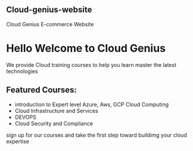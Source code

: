## Cloud-genius-website
<html>
    <head>
        <tittle>Cloud Genius E-commerce Website</tittle>
    </head>
    <body>
        <h1>Hello Welcome to Cloud Genius</h1>
        <p>We provide Cloud training courses to help you learn master the latest technologies</p>
        <h2>Featured Courses:</h2>
        <ul>
            <li>introduction to Expert level Azure, Aws, GCP Cloud Computing</li>
            <li>Cloud Infrastructure and Services</li>
            <li>DEVOPS</li>
            <li>Cloud Security and Compliance</li>
        </ul>
        <p>sign up for our courses and take the first step toward buildimg your cloud expertise</p>
    </body>
</html>
